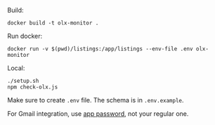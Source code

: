 Build:

```
docker build -t olx-monitor .
```

Run docker:

```
docker run -v $(pwd)/listings:/app/listings --env-file .env olx-monitor
```

Local:

```
./setup.sh
npm check-olx.js
```

Make sure to create `.env` file. The schema is in `.env.example`.

For Gmail integration, use [app password](https://support.google.com/mail/answer/185833?hl=en), not your regular one.
